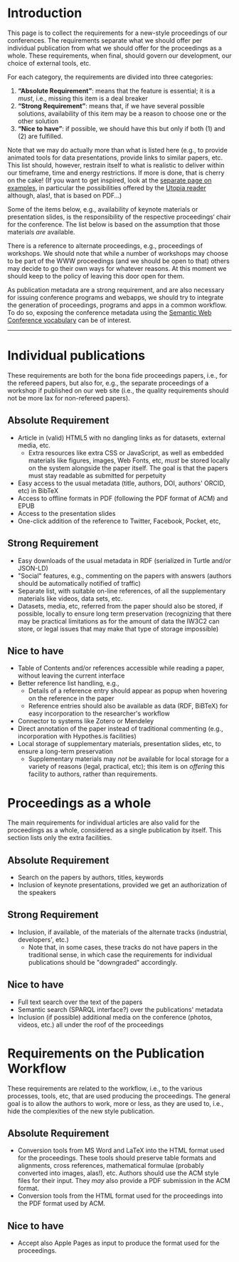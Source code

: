 # Introduction

This page is to collect the requirements for a new-style proceedings of our conferences. The requirements separate what we should offer per individual publication from what we should offer for the proceedings as a whole. These requirements, when final, should govern our development, our choice of external tools, etc.

For each category, the requirements are divided into three categories:

1. **“Absolute Requirement”**: means that the feature is essential; it is a *must*, i.e., missing this item is a deal breaker
2. **“Strong Requirement”**: means that, if we have several possible solutions, availability of this item may be a reason to choose one or the other solution
3. **“Nice to have”**: if possible, we should have this but only if both (1) and (2) are fulfilled.

Note that we may do actually more than what is listed here (e.g., to provide animated tools for data presentations, provide links to similar papers, etc. This list should, however, restrain itself to what is realistic to deliver within our timeframe, time and energy restrictions. If more is done, that is cherry on the cake! (If you want to get inspired, look at the [separate page on examples](examples.md), in particular the possibilities offered by the [Utopia reader](http://utopiadocs.com/demo/) although, alas!, that is based on PDF…)

Some of the items below, e.g., availability of keynote materials or presentation slides, is the responsibility of the respective proceedings‘ chair for the conference. The list below is based on the assumption that those materials *are* available. 

There is a reference to alternate proceedings, e.g., proceedings of workshops. We should note that while a number of workshops may choose to be part of the WWW proceedings (and we should be open to that) others may decide to go their own ways for whatever reasons. At this moment we should keep to the policy of leaving this door open for them.

As publication metadata are a strong requirement, and are also necessary for issuing conference programs and webapps, we should try to integrate the generation of proceedings, programs and apps in a common workflow. To do so, exposing the conference metadata using the [Semantic Web Conference vocabulary](http://data.semanticweb.org/ns/swc/swc_2009-05-09.html) can be of interest.

---

# Individual publications

These requirements are both for the bona fide proceedings papers, i.e., for the refereed papers, but also for, e.g., the separate proceedings of a workshop if published on our web site (i.e., the quality requirements should not be more lax for non-refereed papers).

## Absolute Requirement
* Article in (valid) HTML5 with no dangling links as for datasets, external media, etc.
	* Extra resources like extra CSS or JavaScript, as well as embedded materials like figures, images, Web Fonts, etc, *must* be stored locally on the system alongside the paper itself. The goal is that the papers must stay readable as submitted for perpetuity
* Easy access to the usual metadata (title, authors, DOI, authors' ORCID, etc) in BibTeX
* Access to offline formats in PDF (following the PDF format of ACM) and EPUB
* Access to the presentation slides
* One-click addition of the reference to Twitter, Facebook, Pocket, etc,

## Strong Requirement
* Easy downloads of the usual metadata in RDF (serialized in Turtle and/or JSON-LD)
* "Social" features, e.g., commenting on the papers with answers (authors should be automatically notified of traffic)
* Separate list, with suitable on-line references, of all the supplementary materials like videos, data sets, etc.
* Datasets, media, etc, referred from the paper should also be stored, if possible, locally to ensure long term preservation (recognizing that there may be practical limitations as for the amount of data the IW3C2 can store, or legal issues that may make that type of storage impossible)


## Nice to have
* Table of Contents and/or references accessible while reading a paper, without leaving the current interface
* Better reference list handling, e.g.,
	* Details of a reference entry should appear as popup when hovering on the reference in the paper
	* Reference entries should also be available as data (RDF, BiBTeX) for easy incorporation to the researcher's workflow
* Connector to systems like Zotero or Mendeley
* Direct annotation of the paper instead of traditional commenting (e.g., incorporation with Hypothes.is facilities)
* Local storage of supplementary materials, presentation slides, etc, to ensure a long-term preservation
	* Supplementary materials may *not* be available for local storage for a variety of reasons (legal, practical, etc); this item is on *offering* this facility to authors, rather than requirements.

# Proceedings as a whole

The main requirements for individual articles are also valid for the proceedings as a whole, considered as a single publication by itself. This section lists only the extra facilities.

## Absolute Requirement
* Search on the papers by authors, titles, keywords
* Inclusion of keynote presentations, provided we get an authorization of the speakers

## Strong Requirement
* Inclusion, if available, of the materials of the alternate tracks (industrial, developers', etc.)
	* Note that, in some cases, these tracks do not have papers in the traditional sense, in which case the requirements for individual publications should be "downgraded" accordingly. 

## Nice to have
* Full text search over the text of the papers
* Semantic search (SPARQL interface?) over the publications' metadata  
* Inclusion (if possible) additional media on the conference (photos, videos, etc.) all under the roof of the proceedings

# Requirements on the Publication Workflow

These requirements are related to the workflow, i.e., to the various processes, tools, etc, that are used producing the proceedings. The general goal is to allow the authors to work, more or less, as they are used to, i.e., hide the complexities of the new style publication.

## Absolute Requirement
* Conversion tools from MS Word and LaTeX into the HTML format used for the proceedings. These tools should preserve table formats and alignments, cross references, mathematical formulae (probably converted into images, alas!), etc. Authors should use the ACM style files for their input. They *may* also provide a PDF submission in the ACM format.
* Conversion tools from the HTML format used for the proceedings into the PDF format used by ACM.

## Nice to have
* Accept also Apple Pages as input to produce the format used for the proceedings.


